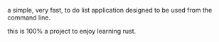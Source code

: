 a simple, very fast, to do list application designed to be used from the command line.

this is 100% a project to enjoy learning rust.
